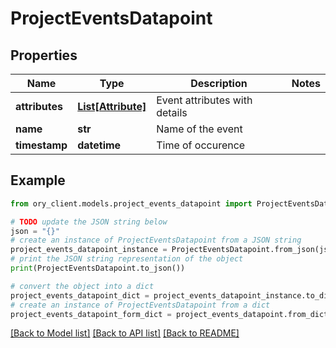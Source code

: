 # ProjectEventsDatapoint


## Properties

Name | Type | Description | Notes
------------ | ------------- | ------------- | -------------
**attributes** | [**List[Attribute]**](Attribute.md) | Event attributes with details | 
**name** | **str** | Name of the event | 
**timestamp** | **datetime** | Time of occurence | 

## Example

```python
from ory_client.models.project_events_datapoint import ProjectEventsDatapoint

# TODO update the JSON string below
json = "{}"
# create an instance of ProjectEventsDatapoint from a JSON string
project_events_datapoint_instance = ProjectEventsDatapoint.from_json(json)
# print the JSON string representation of the object
print(ProjectEventsDatapoint.to_json())

# convert the object into a dict
project_events_datapoint_dict = project_events_datapoint_instance.to_dict()
# create an instance of ProjectEventsDatapoint from a dict
project_events_datapoint_form_dict = project_events_datapoint.from_dict(project_events_datapoint_dict)
```
[[Back to Model list]](../README.md#documentation-for-models) [[Back to API list]](../README.md#documentation-for-api-endpoints) [[Back to README]](../README.md)


